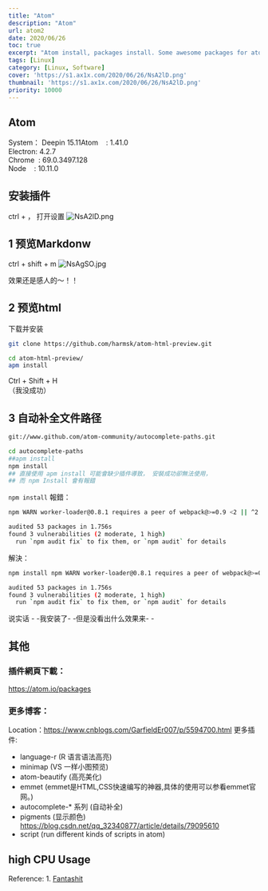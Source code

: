 ```yaml
---
title: "Atom"
description: "Atom"
url: atom2
date: 2020/06/26
toc: true
excerpt: "Atom install, packages install. Some awesome packages for atom"
tags: [Linux]
category: [Linux, Software]
cover: 'https://s1.ax1x.com/2020/06/26/NsA2lD.png'
thumbnail: 'https://s1.ax1x.com/2020/06/26/NsA2lD.png'
priority: 10000
---
```


## Atom

System： Deepin 15.11Atom    : 1.41.0<br />Electron: 4.2.7<br />Chrome  : 69.0.3497.128<br />Node    : 10.11.0

<a name="4LN4y"></a>
## 安装插件

ctrl + ， 打开设置
![NsA2lD.png](https://s1.ax1x.com/2020/06/26/NsA2lD.png)

<a name="rJPAR"></a>
## 1 预览Markdonw


ctrl + shift + m
![NsAgSO.jpg](https://s1.ax1x.com/2020/06/26/NsAgSO.jpg)


效果还是感人的～！！

<a name="jzoHj"></a>
## 2 预览html

下载并安装
```bash
git clone https://github.com/harmsk/atom-html-preview.git

cd atom-html-preview/
apm install
```


Ctrl + Shift + H<br />（我没成功）

<a name="GjTh6"></a>
## 3 自动补全文件路径

```bash
git://www.github.com/atom-community/autocomplete-paths.git

cd autocomplete-paths
##apm install
npm install
## 直接使用 apm install 可能會缺少插件導致， 安裝成功卻無法使用，
## 而 npm Install 會有報錯
```

`npm install` 報錯：
```bash
npm WARN worker-loader@0.8.1 requires a peer of webpack@>=0.9 <2 || ^2.1.0-beta || ^2.2.0 but none is installed. You must install peer dependencies yourself.

audited 53 packages in 1.756s
found 3 vulnerabilities (2 moderate, 1 high)
  run `npm audit fix` to fix them, or `npm audit` for details
```
解決：
```bash
npm install npm WARN worker-loader@0.8.1 requires a peer of webpack@>=0.9 <2 || ^2.1.0-beta || ^2.2.0 but none is installed. You must install peer dependencies yourself.

audited 53 packages in 1.756s
found 3 vulnerabilities (2 moderate, 1 high)
  run `npm audit fix` to fix them, or `npm audit` for details

```
说实话 - -我安装了- -但是没看出什么效果来- -

<a name="ePp9Z"></a>
## 其他
### 插件網頁下載：
https://atom.io/packages
### 更多博客：
Location：https://www.cnblogs.com/GarfieldEr007/p/5594700.html
更多插件:
- language-r (R 语言语法高亮)
- minimap (VS 一样小图预览)
- atom-beautify (高亮美化)
- emmet (emmet是HTML,CSS快速编写的神器,具体的使用可以参看emmet官网。)
- autocomplete-* 系列 (自动补全)
- pigments (显示颜色)
https://blog.csdn.net/qq_32340877/article/details/79095610
- script (run different kinds of scripts in atom)



## high CPU Usage

Reference: 1. [Fantashit](https://fantashit.com/atom-helper-using-100-of-cpu/)
